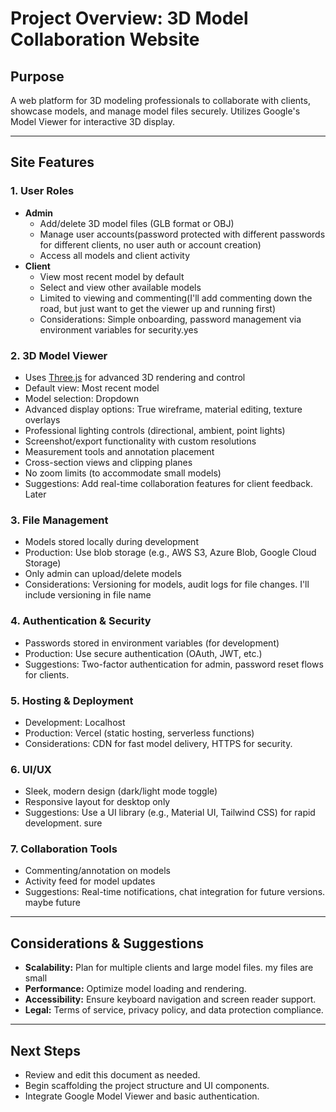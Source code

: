 # Project Overview: 3D Model Collaboration Website

## Purpose
A web platform for 3D modeling professionals to collaborate with clients, showcase models, and manage model files securely. Utilizes Google's Model Viewer for interactive 3D display.

---

## Site Features

### 1. User Roles
- **Admin**
  - Add/delete 3D model files (GLB format or OBJ)
  - Manage user accounts(password protected with different passwords for different clients, no user auth or account creation)
  - Access all models and client activity
- **Client**
  - View most recent model by default
  - Select and view other available models
  - Limited to viewing and commenting(I'll add commenting down the road, but just want to get the viewer up and running first)
  - Considerations: Simple onboarding, password management via environment variables for security.yes

### 2. 3D Model Viewer
- Uses [Three.js](https://threejs.org/) for advanced 3D rendering and control
- Default view: Most recent model
- Model selection: Dropdown
- Advanced display options: True wireframe, material editing, texture overlays
- Professional lighting controls (directional, ambient, point lights)
- Screenshot/export functionality with custom resolutions
- Measurement tools and annotation placement
- Cross-section views and clipping planes
- No zoom limits (to accommodate small models)
- Suggestions: Add real-time collaboration features for client feedback. Later

### 3. File Management
- Models stored locally during development
- Production: Use blob storage (e.g., AWS S3, Azure Blob, Google Cloud Storage)
- Only admin can upload/delete models
- Considerations: Versioning for models, audit logs for file changes. I'll include versioning in file name

### 4. Authentication & Security
- Passwords stored in environment variables (for development)
- Production: Use secure authentication (OAuth, JWT, etc.)
- Suggestions: Two-factor authentication for admin, password reset flows for clients.

### 5. Hosting & Deployment
- Development: Localhost
- Production: Vercel (static hosting, serverless functions)
- Considerations: CDN for fast model delivery, HTTPS for security.

### 6. UI/UX
- Sleek, modern design (dark/light mode toggle)
- Responsive layout for desktop only
- Suggestions: Use a UI library (e.g., Material UI, Tailwind CSS) for rapid development. sure

### 7. Collaboration Tools
- Commenting/annotation on models
- Activity feed for model updates
- Suggestions: Real-time notifications, chat integration for future versions. maybe future

---

## Considerations & Suggestions
- **Scalability:** Plan for multiple clients and large model files. my files are small
- **Performance:** Optimize model loading and rendering.
- **Accessibility:** Ensure keyboard navigation and screen reader support.
- **Legal:** Terms of service, privacy policy, and data protection compliance.

---

## Next Steps
- Review and edit this document as needed.
- Begin scaffolding the project structure and UI components.
- Integrate Google Model Viewer and basic authentication.
